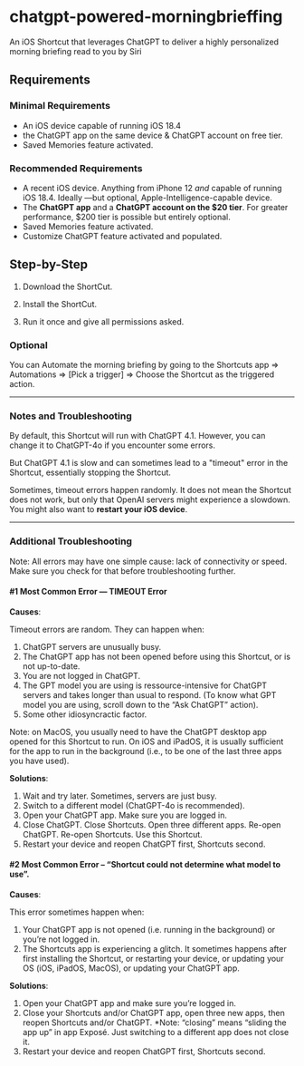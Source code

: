 # chatgpt-powered-morningbrieffing
An iOS Shortcut that leverages ChatGPT to deliver a highly personalized morning briefing read to you by Siri

## Requirements

### Minimal Requirements

- An iOS device capable of running iOS 18.4
- the ChatGPT app on the same device & ChatGPT account on free tier.
- Saved Memories feature activated.

### Recommended Requirements
- A recent iOS device. Anything from iPhone 12 *and* capable of running iOS 18.4. Ideally —but optional, Apple-Intelligence-capable device.
- The **ChatGPT app** and a **ChatGPT account on the $20 tier**. For greater performance, $200 tier is possible but entirely optional.
- Saved Memories feature activated.
- Customize ChatGPT feature activated and populated.

## Step-by-Step

1. Download the ShortCut.

2. Install the ShortCut.

3. Run it once and give all permissions asked.

### Optional

You can Automate the morning briefing by going to the Shortcuts app => Automations => [Pick a trigger] => Choose the Shortcut as the triggered action.

___

### Notes and Troubleshooting

By default, this Shortcut will run with ChatGPT 4.1. However, you can change it to ChatGPT-4o if you encounter some errors.

But ChatGPT 4.1 is slow and can sometimes lead to a "timeout" error in the Shortcut, essentially stopping the Shortcut.

Sometimes, timeout errors happen randomly. It does not mean the Shortcut does not work, but only that OpenAI servers might experience a slowdown. You might also want to **restart your iOS device**.

___

### Additional Troubleshooting

Note: All errors may have one simple cause: lack of connectivity or speed. Make sure you check for that before troubleshooting further.

#### #1 Most Common Error — TIMEOUT Error

**Causes**: 

Timeout errors are random. They can happen when: 

1. ChatGPT servers are unusually busy.
2. The ChatGPT app has not been opened before using this Shortcut, or is not up-to-date. 
3. You are not logged in ChatGPT. 
4. The GPT model you are using is ressource-intensive for ChatGPT servers and takes longer than usual to respond. (To know what GPT model you are using, scroll down to the “Ask ChatGPT” action).
5. Some other idiosyncractic factor.

Note: on MacOS, you usually need to have the ChatGPT desktop app opened for this Shortcut to run. On iOS and iPadOS, it is usually sufficient for the app to run in the background (i.e., to be one of the last three apps you have used).

**Solutions**: 

1. Wait and try later. Sometimes, servers are just busy.
2. Switch to a different model (ChatGPT-4o is recommended).
3. Open your ChatGPT app. Make sure you are logged in. 
4. Close ChatGPT. Close Shortcuts. Open three different apps. Re-open ChatGPT. Re-open Shortcuts. Use this Shortcut.
5. Restart your device and reopen ChatGPT first, Shortcuts second.


#### #2 Most Common Error – “Shortcut could not determine what model to use”.

**Causes**:

This error sometimes happen when:

1. Your ChatGPT app is not opened (i.e. running in the background) or you’re not logged in.
2. The Shortcuts app is experiencing a glitch. It sometimes happens after first installing the Shortcut, or restarting your device, or updating your OS (iOS, iPadOS, MacOS), or updating your ChatGPT app.


**Solutions**: 

1. Open your ChatGPT app and make sure you’re logged in.
2. Close your Shortcuts and/or ChatGPT app, open three new apps, then reopen Shortcuts and/or ChatGPT. *Note: “closing” means “sliding the app up” in app Exposé. Just switching to a different app does not close it.
3. Restart your device and reopen ChatGPT first, Shortcuts second.



